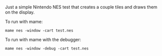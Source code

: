 
Just a simple Nintendo NES test that creates a couple tiles and draws
them on the display.

To run with mame:

    mame nes -window -cart test.nes

To run with mame with the debugger:

    mame nes -window -debug -cart test.nes

